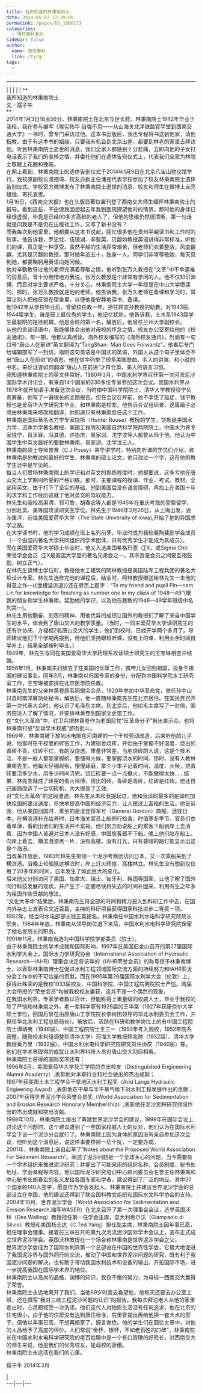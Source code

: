 ```yaml
---
title: 我所知道的林秉南院士
date: 2014-05-02 22:39:00
permalink: /pages/bb_1000173
categories: 
  - 唐院春秋备份
sidebar: false
author: 
  name: 唐院春秋
  link: /tycq
tags: 
  - 
---
```


* * *

  
|  |  |  |  |  **  
我所知道的林秉南院士  
文／孺子牛  
**  
2014年1月3日18点56分，林秉南院士在北京与世长辞。林秉南院士1942年毕业于我校，我在参与编写《竢实扬华
自强不息——从山海关北洋铁路官学堂到西南交通大学》一书时，曾专门采访过他。这本书出版后，我也专程将书送到他家，请他指教。由于有这本书的姻缘，只要我有机会到北京出差，都要到林老的家里去拜访他。听到林秉南院士逝世的消息，我们全家人都感到十分悲痛，立即向他的子女打电话表示了我们的哀悼之情，并委托他们在遗体告别仪式上，代表我们全家为林院士敬献上花圈和挽联。  
在网上看到，林秉南院士的遗体告别仪式于2014年1月9日在北京八宝山殡仪馆举行。我校原副校长濮德璋、校友办副主任潘昱代表学校参加了校友林秉南院士遗体告别仪式。学校官方微博发布了林秉南院士逝世的消息，校友和师生在微博上点亮蜡烛、寄托哀思。  
1月16日，《西南交大报》也在头版显著位置刊登了西南交大师生缅怀林秉南院士的报导。看到这些，不由使我回想起去年我到医院探望他时的情景，那时他的身体已经很虚弱，毕竟是已经90多岁高龄的老人了，但他的思维仍然很清晰，第一句话就是问我是不是仍在出版社工作，又写了新书没有？  
而我每次到他家里，他都要从这本书说起，回忆很多他在贵州平越读书和工作时的轶事。他告诉我，罗忠忱、伍镜湖、李斐英、贝馥如教授英语讲得非常标准，听他们的课，真正是一种享受。虽然平越的生活异常艰苦，但老师们衣着整洁，风度翩翩，尤其是贝馥如教授，那时她年近五十，独身一人。同学们非常尊敬她，每天见到她，都要鞠躬用英语向她问候。  
他对辛勤教导过他的老师充满着尊敬之情，他听到张万久教授在“文革”中不幸遇难的消息后，曾十分惋惜地对我说，张万久教授是个非常有学问的人。他不仅知识渊博，而且对学生要求严格，十分关心。林秉南院士大学一年级是在中山大学借读的，那时，张万久教授就是他的老师。他告诉我，张万久老师在备课和学习时，常常让别人把他反锁在宿舍里，以便他能安静地读书、备课。  
他1942年从学校毕业后，曾留校任教一年，担任顾宜孙教授的助教，对1943届、1944届学生，谁是班上最优秀的学生，他记忆犹新。他告诉我，土木系1943届学生最聪明的是徐躬耦，他是全班的第一名，解放后，他曾任兰州大学副校长。  
从他的言谈话语中，我能够体会出他对母校的怀念之情。校友办公室寄给他的《校友通讯》，每一期，他都认真阅读。海外校友编写的《海外校友通讯》，封面有一句口号“唐山人在前进”英文翻译为“TangShan-
Man Goes
Forwardz”。他看后专门给编辑部写了一封信，指明这句英语是中国式的英语，外国人从这个句子里体会不出“唐山人在前进”的语态。他在信中列举了很多美国歌曲、名人的讲演、和小说的书名。来论证该如何翻译“唐山人在前进”才符合英、美人的语言习惯。  
我知道林秉南院士的英文非常好。1980年3月，中国水利学界召开第一次河流泥沙国际学术讨论会，有来自14个国家的230多位专家参加这次会议。我国水利界从1978年就开始着手准备这次会议，当时由中国科学院院士、清华大学教授钱宁负责筹备，他写了一遍很长的主题报告。但在会议召开前，他不幸患了癌症，钱宁教授也是爱荷华大学研究生毕业，和林秉南是校友。他告诉会议组织者，这篇稿子必须由林秉南来修改和翻译，他知道只有林秉南胜任这个工作。  
林秉南是国际著名水力学专家饶斯（Hunter
Rouse）教授的学生，饶斯是美国水力学、流体力学著名教授，美国工程院和美国自然科学院两院院士。中国水力界专家钱宁、肖天铎、冯其德、许协庆、易家训、沈学汶等人都曾从师于他。他认为中国学生中英文最好的要数林秉南、易家训、沈学汶三人。  
林秉南的硕士导师普赛（C.J.Posey）来华讲学时，特别向听课的学员们介绍，称林秉南是他教过的最好的学生，林秉南的硕士论文，他只改过一个字，这在他的教学生涯中是罕见的。  
每当人们赞扬林秉南院士的学识和对英文的熟练程度时，他都要说，这多亏他在唐山交大上学期间所受的严格训练。那时，主要课程的授课、作业、考试、教材，全部用英文。由于打下了坚实的基础，他到美国后没有语言障碍，再加上在美国十年的求学和工作经历造就了他对英文的驾驭能力。  
林先生和我校高渠清、郭可詹、胡春农等人都是1945年在重庆考取的官费留学，分别赴英、美等国攻读研究生学位。林先生于1946年3月26日，从上海出发，远涉重洋，前往美国爱荷华大学（The
State University of Iowa),开始了他的异国求学之路。  
在大学读书时，他的学习成绩在班上名列前茅，毕业时成为我校斐陶斐励学会成员（一个由国内著名大学共同组织的学术团体，只有优秀学生才能成为其成员）。  
而在美国爱荷华大学硕士毕业时，他又入选美国希格玛塞（∑X，或Sigma
Chi）荣誉学会会员（∑X是美国大学里的著名兄弟会之一，其宗旨是会员之间要互相鼓励，树立正气）。  
在林先生读博士学位时，教授他水工建筑的阿林教授是美国陆军工程兵团的著名大坝设计专家。林先生选修完他的课程后，结业时，阿林教授赠送给林先生一本他的得意之作—(《泄槽溢洪道》)还在扉页上题字：“To
my friend and pupil Pin—nam Lin for knowledge for finishing as number one in
my class of 1948—49”(赠我的朋友和学生林秉南，奖励他的学识，以及他在我教的1948—49学年班级中名列第一)。  
林先生用他勤奋、刻苦的精神，用他优异的成绩让国外的教授们了解了来自中国学生的水平，体会到了唐山交大的教学质量。（当时，一同来爱荷华大学读研究生的还有许协庆、方福桓2名唐山交大的学生，他们到校时，已经开学两个多月了。导师建议他们下个学期再报到，但他们坚持跟班听课，没有上的课，利用业余时间自学补上，结果全部按时毕业。）  
1949年，林先生与同在美国爱荷华大学药理系攻读硕士研究生的王宝琳相恋并结婚。  
1956年1月，林秉南夫妇辞去了在美国的优厚工作，携带儿女回到祖国，投身于祖国的建设事业。同年3月，林秉南以归国专家的身份，分配到中国科学院水工研究室工作，王宝琳被安排在北京医学院任教。  
林秉南先生的父亲林黄卷原系同盟会会员，1920年参加中华革命党，曾任孙中山讨袁时南洋筹饷处秘书，解放后，他一直随林秉南先生在北京居住。在国民党召开第一次代表大会时，他认识了毛泽东主席。到北京后，他给毛主席写了一封信，国务院派人了解了情况，并安排林黄卷到国家文史馆工作。  
在“文化大革命”中，红卫兵把林黄卷作为老国民党“反革命分子”揪出来示众。也将林秉南打成“反动学术权威”游街批斗。  
1969年，林秉南被下放到水电部在河南建的一个干校劳动改造，后来听他的儿子说，他那时在干校里的砖窑工作，为建宿舍烧砖，开始由于掌握不好温度，烧出的青砖不青，红砖不红，有的没烧透，质量非常差。当地烧砖的人说，这是个技术活，不是一般人都能掌握的，要懂得火候，要掌握浇水的时间。那时，没有人教林秉南先生，他每天仔细观察，慢慢琢磨，拿个小本子记着时间、温度、火候，烧青砖要浇多少水，用多少时间浇完。烧红砖要一点一点撤火，不能撤得太快……结果，林先生就成了砖窑的看火师傅，烧出的砖，青砖是青砖，红砖是红砖。他还自己画图改造了一台切砖机，大大提高了工效。  
对“文化大革命”的这段遭遇，林先生从未和我提起过，他和我谈的最多的是如何加快祖国的建设速度，尽快地提高中国的经济实力，让人民过上富裕的生活。他告诉我，他从美国回国时，乘坐的是戈登将军号（General
Gordon）商船，途径日本。在横滨港补充给养时，日本海关官员上船例行检查，时值寒冬季节，官员们衣着单薄，看的出他们的生活并不富裕。他们努力劝说船上的乘客下船到岸上去消费，因为中国人普遍对日本人没有好感，中国旅客都不下船。晚上他们站在船上，向岸上看去，横滨港漆黑一片，没有高楼，没有灯光，只有昏暗的路灯能显示出这是个海港。  
当改革开放后，1983年林先生带领一个泥沙考察团访问日本，又一次乘船来到了横滨港。当晚上轮船抵达横滨时，岸上灯火辉煌，高楼林立。林先生没有想到仅仅用了20多年的时间，日本发生了如此巨大的变化。  
后来他又分别访问了美国、加拿大、瑞士、匈牙利、韩国等国家，让他了解了国外同行科技发展的现状。并产生了一定要尽快将失去的时间补回来，利用有生之年多为祖国作些贡献的想法。  
“文化大革命”结束后，林秉南先生将全部的时间和精力投入到科研工作中去，在国内外杂志上发表论文近百篇，主持的科研项目获得国家科技进步二等奖一项。1982年，经当时水电部部长钱正英提名，林秉南任中国水利水电科学研究院院长职务。1984年年底，林秉南从领导岗位退下来后，中国水利水电科学研究院保留了他名誉院长的职务。  
1991年11月，林秉南当选为中国科学院学部委员（院士）。  
由于林秉南院士的学术成就和国际影响，1997年在美国旧金山召开的第27届国际水利学大会上，国际水力学研究协会（Internatianal
Association of Hydraulic
Research—IAHR）理事会决定将该年的《IAHR荣誉会员》的称号授予林秉南博士，以表彰林秉南博士在促进水利工程领域国际交流方面的持续努力和IAHR亚太分会工作中的不可估量的贡献。而在1995年第26届国际水利学大会（伦敦）上，获得此殊荣的是我校1933届校友、中国科学院、中国工程院两院院士严恺。两届大会所授的“荣誉会员”均被我校校友囊获，这并不是一个偶然的现象，  
在我国水利界，专家学者数以百计，但能称得上重量级的权威人士，毕业于我校的除了严恺和林秉南之外，老一辈科学家有1926届的王华棠（1927年获康奈尔大学硕士学位，回国后曾在由原唐山工学院院长李树田领导的华北水利委员会工作，并担任华北水利工程总局局长）。解放后，活跃在科研和教学岗位上的有中国工程院院士谭靖夷（1946届）、中国工程院院士王三一（1950年考入我校，1952年院系调整，随我校水利组调整到清华大学）河海大学教授顾兆勋（1932届）、清华大学教授黄万里（1932届）、中国水利水电科学研究院研究员许协庆（1940届）等，他们在学术界取得的成就让水利界科技人员对唐山交大刮目相看。  
林秉南院士获得的国际奖项还有：  
1996年2月，美国爱荷华大学及工学院的杰出校友（Distinguished Engineering Alumni
Academy）,表彰他对本职行业和社会做出的杰出成就；  
1997年获美国土木工程学会干旱地区水利工程奖（Arid Langs Hydraulic Engieering
Award）,表彰他在干旱与半干旱气候下对水利工程发展作出的贡献；  
2007年获得世界泥沙学会荣誉会员奖（World Association for Sedimentation and Erosion Research
Honorary Membership）,表彰他在泥沙淤积研究领域作出的杰出成就和突出贡献。  
1998年10月，林秉南院士提出了筹建世界泥沙学会的建议，1999年在国际会议上讨论这个问题时，这个建议遭到了一些国家权威人士的反对，他们认为在国际水利学会下设一个泥沙分会就行了。林秉南院士因为身体的原因没有亲自参加这次会议，他听到这个消息后，说这件事要排除一切干扰，一定要办成。  
2001年，林秉南院士亲自起草了“Notes about the Proposed World Association For Sediment
Research”。阐述了泥沙问题是一个全球关心的问题，当今需要有一个学术组织来推进泥沙研究；并提出了可能采用的组织名称、会员制度、秘书处地址、学会章程等内容。他以国际泥沙研究培训中心顾问委员会名誉主任林秉南和中心秘书长胡春宏的名义发给各国专家和学者，建议得到了广泛的响应，其中37个国家的140人签字，愿意作为学会发起人。林秉南院士并建议世界泥沙学会的总部设立在中国，他的建议还得到了联合国科教文组织和国际水文科学协会的支持。  
2004年10月，世界泥沙学会（World Association for Sedimentation and Erosion
Research,缩写WASER）在北京召开了第一次理事会会议，选举英国沃林（Des
Walling）教授担任第一任学会主席，意大利希尔沃（Giampaolo di Silvio）教授和美国杨志达（C.Ted
Yang）担任副主席，林秉南院士因年事已高，担任理事会理事。接着在三峡召开的第九次河流泥沙国际学术会议上，宣布正式成立世界泥沙学会。英国沃林教授在一个场合称林秉南是世界泥沙学会之父。  
世界泥沙学会成为了国际水利界第一个总部设在中国的世界性学会，它极大地促进了我国泥沙界与国外同行的交流，推动了中国和世界泥沙问题的研究，既有利于我国泥沙问题的解决，也有助于带动我国水利技术和设备的输出，开拓国际市场，进一步提高我国在国际学术界的地位。  
林秉南院士以高尚的品格，渊博的知识，孜孜不倦的努力，为母校—西南交大赢得了荣誉。  
林秉南院士永远地离开了我们，当他89岁时我去看望他，他每天还要去办公室上班，还在撰写“我对三峡工程泥沙问题的认识”的报告。我每次拜访老人从他的家里走出时，心灵都经受一次洗涤。他们这代人对物质生活没有任何追求，他在北京的住宅很小，由于他的住房没有达到居住标准，院里曾提出再给他换一套大点的房子，但他以年事已高，不想再搬家了，婉言谢绝。他的学生们在回忆文章中，对他的人品给予了高度的评价。人们常说“金杯、银杯，不如老百姓的口碑”，林秉南院长在中国水利水电科学研究院的老百姓眼中是一个有口皆碑的好院长，对西南交大的师生来说，他是我们的优秀校友，是母校的骄傲。  
林秉南院士永远活在我们的心里。  
  
孺子牛 2014年3月  
  
  
|  
---|---|---